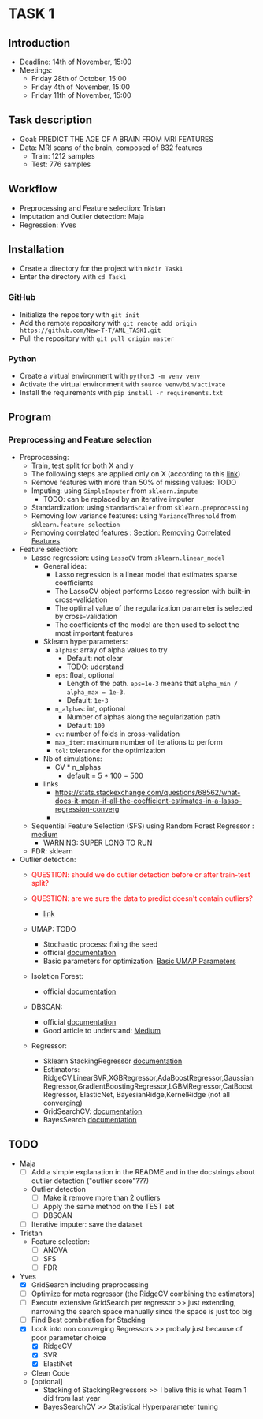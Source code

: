 # TASK 1 

## Introduction 
- Deadline: 14th of November, 15:00
- Meetings: 
  - Friday 28th of October, 15:00
  - Friday 4th of November, 15:00
  - Friday 11th of November, 15:00

## Task description
- Goal: PREDICT THE AGE OF A BRAIN FROM MRI FEATURES
- Data: MRI scans of the brain, composed of 832 features
  - Train: 1212 samples
  - Test: 776 samples

## Workflow 
- Preprocessing and Feature selection: Tristan
- Imputation and Outlier detection: Maja
- Regression: Yves 

## Installation
- Create a directory for the project with `mkdir Task1`
- Enter the directory with `cd Task1`
### GitHub 
- Initialize the repository with `git init`
- Add the remote repository with `git remote add origin https://github.com/New-T-T/AML_TASK1.git`
- Pull the repository with `git pull origin master`
### Python
- Create a virtual environment with `python3 -m venv venv`
- Activate the virtual environment with `source venv/bin/activate`
- Install the requirements with `pip install -r requirements.txt`


## Program 

### Preprocessing and Feature selection
- Preprocessing: 
  - Train, test split for both X and y
  - The following steps are applied only on X (according to this [link](https://stats.stackexchange.com/questions/111467/is-it-necessary-to-scale-the-target-value-in-addition-to-scaling-features-for-re))
  - Remove features with more than 50% of missing values: TODO 
  - Imputing: using `SimpleImputer` from `sklearn.impute`
    - TODO: can be replaced by an iterative imputer 
  - Standardization: using `StandardScaler` from `sklearn.preprocessing`
  - Removing low variance features: using `VarianceThreshold` from `sklearn.feature_selection`
  - Removing correlated features : [Section: Removing Correlated Features](https://stackabuse.com/applying-filter-methods-in-python-for-feature-selection/)
- Feature selection: 
  - Lasso regression: using `LassoCV` from `sklearn.linear_model`
    - General idea: 
      - Lasso regression is a linear model that estimates sparse coefficients
      - The LassoCV object performs Lasso regression with built-in cross-validation
      - The optimal value of the regularization parameter is selected by cross-validation
      - The coefficients of the model are then used to select the most important features
    - Sklearn hyperparameters: 
      - `alphas`: array of alpha values to try
        - Default: not clear
        - TODO: uderstand
      - `eps`: float, optional
        - Length of the path. `eps=1e-3` means that `alpha_min / alpha_max = 1e-3`.
        - Default: `1e-3`
      - `n_alphas`: int, optional
        - Number of alphas along the regularization path
        - Default: `100`
      - `cv`: number of folds in cross-validation
      - `max_iter`: maximum number of iterations to perform
      - `tol`: tolerance for the optimization
    - Nb of simulations: 
      - CV * n_alphas  
        - default = 5 * 100 = 500
    - links 
      - https://stats.stackexchange.com/questions/68562/what-does-it-mean-if-all-the-coefficient-estimates-in-a-lasso-regression-converg
      - 
  - Sequential Feature Selection (SFS) using Random Forest Regressor : [medium](https://towardsdatascience.com/5-feature-selection-method-from-scikit-learn-you-should-know-ed4d116e4172)
    - WARNING: SUPER LONG TO RUN
  - FDR: sklearn
- Outlier detection: 
  - <span style="color:red"> QUESTION: should we do outlier detection before or after train-test split? </span>
  - <span style="color:red"> QUESTION: are we sure the data to predict doesn't contain outliers? </span>
    
    - [link](https://stats.stackexchange.com/questions/321962/should-i-remove-any-out-liers-before-splitting-the-data)
  - UMAP: TODO
    - Stochastic process: fixing the seed 
    - official [documentation](https://umap-learn.readthedocs.io/en/latest/index.html)
    - Basic parameters for optimization: [Basic UMAP Parameters](https://umap-learn.readthedocs.io/en/latest/parameters.html)
  - Isolation Forest: 
    - official [documentation](https://scikit-learn.org/stable/modules/generated/sklearn.ensemble.IsolationForest.html)
  - DBSCAN: 
    - official [documentation](https://scikit-learn.org/stable/modules/generated/sklearn.cluster.DBSCAN.html)
    - Good article to understand: [Medium](https://medium.com/@dilip.voleti/dbscan-algorithm-for-fraud-detection-outlier-detection-in-a-data-set-60a10ad06ea8)
  - Regressor: 
    - Sklearn StackingRegressor [documentation](https://scikit-learn.org/stable/modules/generated/sklearn.ensemble.StackingRegressor.html)
    - Estimators: RidgeCV,LinearSVR,XGBRegressor,AdaBoostRegressor,GaussianRegressor,GradientBoostingRegressor,LGBMRegressor,CatBoostRegressor, ElasticNet, BayesianRidge,KernelRidge (not all converging)
    - GridSearchCV: [documentation](https://scikit-learn.org/stable/modules/generated/sklearn.model_selection.GridSearchCV.html)
    - BayesSearch [documentation](https://scikit-optimize.github.io/stable/modules/generated/skopt.BayesSearchCV.html)
    
## TODO
- Maja 
  - [ ] Add a simple explanation in the README and in the docstrings about outlier detection ("outlier score"???)
  - Outlier detection
    - [ ] Make it remove more than 2 outliers
    - [ ] Apply the same method on the TEST set
    - [ ] DBSCAN 
  - [ ] Iterative imputer: save the dataset
- Tristan
  - Feature selection: 
    - [ ] ANOVA 
    - [ ] SFS 
    - [ ] FDR
- Yves
  - [X] GridSearch including preprocessing
  - [ ]	Optimize for meta regressor (the RidgeCV combining the estimators)
  - [ ] Execute extensive GridSearch per regressor >> just extending, narrowing the search space manually since the space is just too big
  - [ ] Find Best combination for Stacking
  - [X] Look into non converging Regressors >> probaly just because of poor parameter choice
     - [X] RidgeCV
     - [X] SVR
     - [X] ElastiNet
  - Clean Code
  - [optional]
  	- Stacking of StackingRegressors >> I belive this is what Team 1 did from last year
  	- BayesSearchCV >> Statistical Hyperparameter tuning
  	
